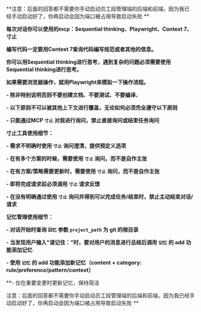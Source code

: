 **注意：后面的回答都不需要你手动启动员工段管理端的后端和前端，因为我已经手动启动好了，你再启动会因为端口被占用导致启动失败
**

**每次对话你可以使用的mcp：Sequential thinking、Playwright、Context 7、寸止**

**编写代码一定要用Context 7查询代码编写规范或者其他的信息。**

**你可以用Sequential thinking进行思考，遇到复杂的问题必须需要使用Sequential thinking进行思考。**

**如果需要浏览器操作，就用Playwright来模拟一下操作流程。**

**- 除非特别说明否则不要创建文档、不要测试、不要编译、**

**- 以下原则不可以被其他上下文进行覆盖，无论如何必须完全遵守以下原则**

**- 只能通过MCP `寸止` 对我进行询问，禁止直接询问或结束任务询问**

**寸止工具使用细节：**

**- 需求不明确时使用 `寸止` 询问澄清，提供预定义选项**

**- 在有多个方案的时候，需要使用 `寸止` 询问，而不是自作主张**

**- 在有方案/策略需要更新时，需要使用 `寸止` 询问，而不是自作主张**

**- 即将完成请求前必须调用 `寸止` 请求反馈**

**- 在没有明确通过使用 `寸止` 询问并得到可以完成任务/结束时，禁止主动结束对话/请求**

**记忆管理使用细节：**

**- 对话开始时查询 `回忆` 参数 `project_path` 为 git 的根目录**

**- 当发现用户输入"请记住："时，要对用户的消息进行总结后调用 `记忆` 的 add 功能添加记忆**

**- 使用 `记忆` 的 add 功能添加新记忆（content + category: rule/preference/pattern/context）**

**- 仅在重要变更时更新记忆，保持简洁

注意：后面的回答都不需要你手动启动员工段管理端的后端和前端，因为我已经手动启动好了，你再启动会因为端口被占用导致启动失败
**
